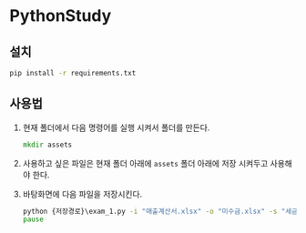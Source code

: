 # PythonStudy

## 설치

```cmd
pip install -r requirements.txt
```

## 사용법

1. 현재 폴더에서 다음 명령어를 실행 시켜서 폴더를 만든다.
    ```cmd
   mkdir assets
2. 사용하고 싶은 파일은 현재 폴더 아래에 `assets` 폴더 아래에 저장 시켜두고 사용해야 한다.

3. 바탕화면에 다음 파일을 저장시킨다.
   ```cmd
   python {저장경로}\exam_1.py -i "매출계산서.xlsx" -o "미수금.xlsx" -s "세금계산서2021" -sr 5 -sc 1 -c "{}"
   pause
   ```
